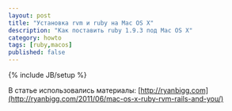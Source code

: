 ```yaml
---
layout: post
title: "Установка rvm и ruby на Mac OS X"
description: "Как поставить ruby 1.9.3 под Mac OS X"
category: howto 
tags: [ruby,macos]
published: false
---
```

{% include JB/setup %}

В статье использовались материалы:
[http://ryanbigg.com](http://ryanbigg.com/2011/06/mac-os-x-ruby-rvm-rails-and-you/)
